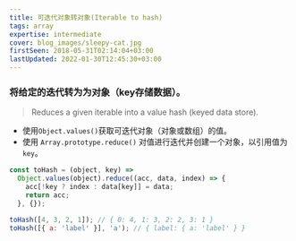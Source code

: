 ```yaml
---
title: 可迭代对象转对象(Iterable to hash)
tags: array
expertise: intermediate
cover: blog_images/sleepy-cat.jpg
firstSeen: 2018-05-31T02:14:04+03:00
lastUpdated: 2022-01-30T12:45:30+03:00
---
```


### 将给定的迭代转为为对象（key存储数据）。
> Reduces a given iterable into a value hash (keyed data store).

- 使用`Object.values()`获取可迭代对象（对象或数组）的值。
- 使用 `Array.prototype.reduce()` 对值进行迭代并创建一个对象，以引用值为 `key`。

```js
const toHash = (object, key) =>
  Object.values(object).reduce((acc, data, index) => {
    acc[!key ? index : data[key]] = data;
    return acc;
  }, {});
```

```js
toHash([4, 3, 2, 1]); // { 0: 4, 1: 3, 2: 2, 3: 1 }
toHash([{ a: 'label' }], 'a'); // { label: { a: 'label' } }
```
